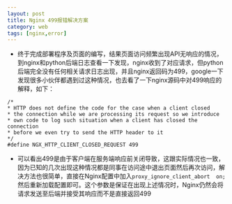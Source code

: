 ```yaml
---
layout: post
title: Nginx 499报错解决方案 
category: web
tags: [nginx,error]
---
```

- 终于完成部署程序及页面的编写，结果页面访问频繁出现API无响应的情况，到nginx和python后端日志查看一下发现，nginx收到了对应请求，但python后端完全没有任何相关请求日志出现，并且nginx返回码为499，google一下发现很多小伙伴都遇到过这种情况，也去看了一下nginx源码中对499响应的解释，如下：

```
/*
* HTTP does not define the code for the case when a client closed
* the connection while we are processing its request so we introduce
* own code to log such situation when a client has closed the connection
* before we even try to send the HTTP header to it
*/
#define NGX_HTTP_CLIENT_CLOSED_REQUEST 499
```

- 可以看出499是由于客户端在服务端响应前关闭导致，这跟实际情况也一致，因为已知的几次出现这种情况都是同事在访问途中退出页面然后再次访问，解决方法也很简单，直接在Nginx配置中加入`proxy_ignore_client_abort  on;`然后重新加载配置即可。这个参数是保证在出现上述情况时，Nginx仍然会将请求发送至后端并接受其响应而不是直接返回499
